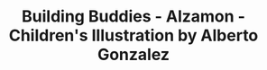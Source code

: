 ---
layout: portfolio
title: Building Buddies - Alzamon - Children's Illustration by Alberto Gonzalez
categories: 
    - homepage
    - characterdesign
pretty_category: Character Design
pretty_title: Building Buddies
permalink: /portfolio/building-buddies
sort_number: 07
masonryimage: /assets/images/portfolio/2017_i_buildingBuddies@400w.jpg
fullsizeimage: /assets/images/portfolio/2017_i_buildingBuddies@1500w.jpg
work_details:
    - Digital artwork, 2017
---